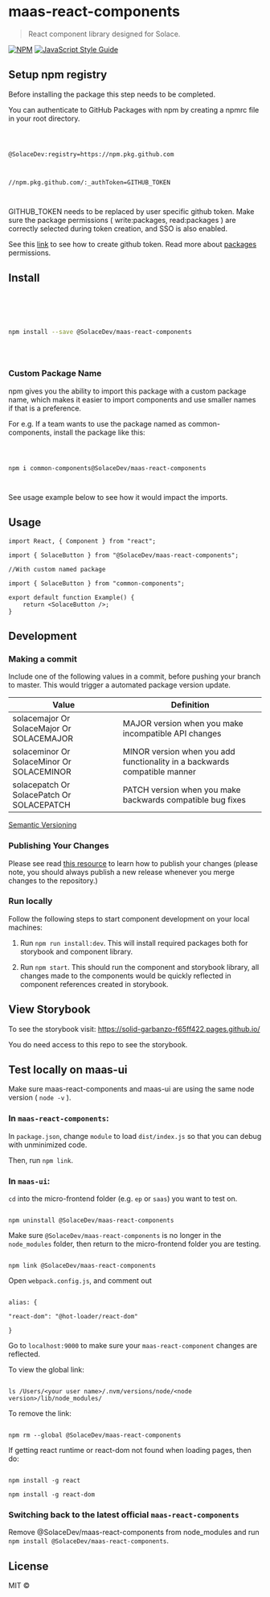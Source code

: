 # maas-react-components

> React component library designed for Solace.

[![NPM](https://img.shields.io/npm/v/maas-react-components.svg)](https://github.com/SolaceDev/maas-react-components/packages/944783) [![JavaScript Style Guide](https://img.shields.io/badge/code_style-standard-brightgreen.svg)](https://standardjs.com)

## Setup npm registry

Before installing the package this step needs to be completed.

You can authenticate to GitHub Packages with npm by creating a npmrc file in your root directory.

```



@SolaceDev:registry=https://npm.pkg.github.com



//npm.pkg.github.com/:_authToken=GITHUB_TOKEN



```

GITHUB_TOKEN needs to be replaced by user specific github token. Make sure the package permissions ( write:packages, read:packages ) are correctly selected during token creation, and SSO is also enabled.

See this [link](https://docs.github.com/en/github/authenticating-to-github/keeping-your-account-and-data-secure/creating-a-personal-access-token) to see how to create github token. Read more about [packages](https://docs.github.com/en/packages/learn-github-packages/about-permissions-for-github-packages) permissions.

## Install

```bash





npm install --save @SolaceDev/maas-react-components





```

### Custom Package Name

npm gives you the ability to import this package with a custom package name, which makes it easier to import components and use smaller names if that is a preference.

For e.g. If a team wants to use the package named as common-components, install the package like this:

```



npm i common-components@SolaceDev/maas-react-components



```

See usage example below to see how it would impact the imports.

## Usage

```tsx
import React, { Component } from "react";

import { SolaceButton } from "@SolaceDev/maas-react-components";

//With custom named package

import { SolaceButton } from "common-components";

export default function Example() {
	return <SolaceButton />;
}
```

## Development

### Making a commit

Include one of the following values in a commit, before pushing your branch to master. This would trigger a automated package version update.

| Value                                     | Definition                                                                |
| ----------------------------------------- | ------------------------------------------------------------------------- |
| solacemajor Or SolaceMajor Or SOLACEMAJOR | MAJOR version when you make incompatible API changes                      |
| solaceminor Or SolaceMinor Or SOLACEMINOR | MINOR version when you add functionality in a backwards compatible manner |
| solacepatch Or SolacePatch Or SOLACEPATCH | PATCH version when you make backwards compatible bug fixes                |

[Semantic Versioning](https://semver.org/)

### Publishing Your Changes

Please see read [this resource](https://docs.github.com/en/repositories/releasing-projects-on-github/managing-releases-in-a-repository#creating-a-release) to learn how to publish your changes (please note, you should always publish a new release whenever you merge changes to the repository.)

### Run locally

Follow the following steps to start component development on your local machines:

1. Run `npm run install:dev`. This will install required packages both for storybook and component library.

2. Run `npm start`. This should run the component and storybook library, all changes made to the components would be quickly reflected in component references created in storybook.

## View Storybook

To see the storybook visit: https://solid-garbanzo-f65ff422.pages.github.io/

You do need access to this repo to see the storybook.

## Test locally on maas-ui

Make sure maas-react-components and maas-ui are using the same node version ( `node -v` ).

### In `maas-react-components`:

In `package.json`, change `module` to load `dist/index.js` so that you can debug with unminimized code.

Then, run `npm link`.

### In `maas-ui`:

`cd` into the micro-frontend folder (e.g. `ep` or `saas`) you want to test on.

```

npm uninstall @SolaceDev/maas-react-components

```

Make sure `@SolaceDev/maas-react-components` is no longer in the `node_modules` folder, then return to the micro-frontend folder you are testing.

```

npm link @SolaceDev/maas-react-components

```

Open `webpack.config.js`, and comment out

```

alias: {

"react-dom": "@hot-loader/react-dom"

}

```

Go to `localhost:9000` to make sure your `maas-react-component` changes are reflected.

To view the global link:

```

ls /Users/<your user name>/.nvm/versions/node/<node version>/lib/node_modules/

```

To remove the link:

```

npm rm --global @SolaceDev/maas-react-components

```

If getting react runtime or react-dom not found when loading pages, then do:

```

npm install -g react

npm install -g react-dom

```

### Switching back to the latest official `maas-react-components`

Remove @SolaceDev/maas-react-components from node_modules and run `npm install @SolaceDev/maas-react-components`.

## License

MIT © [](https://github.com/)
